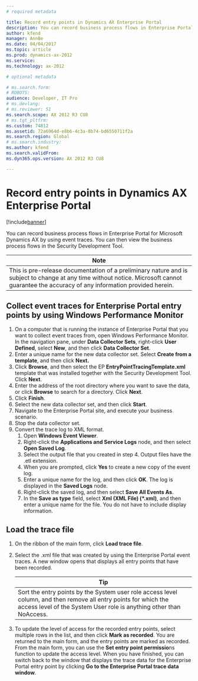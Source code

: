 ```yaml
---
# required metadata

title: Record entry points in Dynamics AX Enterprise Portal
description: You can record business process flows in Enterprise Portal for Microsoft Dynamics AX by using event traces. You can then view the business process flows in the Security Development Tool.
author: kfend
manager: AnnBe
ms.date: 04/04/2017
ms.topic: article
ms.prod: dynamics-ax-2012 
ms.service: 
ms.technology: ax-2012

# optional metadata

# ms.search.form: 
# ROBOTS: 
audience: Developer, IT Pro
# ms.devlang: 
# ms.reviewer: 51
ms.search.scope: AX 2012 R3 CU8
# ms.tgt_pltfrm: 
ms.custom: 74812
ms.assetid: 72a6964d-e8b6-4c3a-8b74-bd6550711f2a
ms.search.region: Global
# ms.search.industry: 
ms.author: kfend
ms.search.validFrom: 
ms.dyn365.ops.version: AX 2012 R3 CU8

---
```


# Record entry points in Dynamics AX Enterprise Portal

[!include[banner](../../includes/banner.md)]


You can record business process flows in Enterprise Portal for Microsoft Dynamics AX by using event traces. You can then view the business process flows in the Security Development Tool.

| **Note**                                                                                                                                                                                   |
|--------------------------------------------------------------------------------------------------------------------------------------------------------------------------------------------|
| This is pre-release documentation of a preliminary nature and is subject to change at any time without notice. Microsoft cannot guarantee the accuracy of any information provided herein. |

## Collect event traces for Enterprise Portal entry points by using Windows Performance Monitor
1.  On a computer that is running the instance of Enterprise Portal that you want to collect event traces from, open Windows Performance Monitor. In the navigation pane, under **Data Collector Sets**, right-click **User Defined**, select **New**, and then click **Data Collector Set**.
2.  Enter a unique name for the new data collector set. Select **Create from a template**, and then click **Next.**
3.  Click **Browse**, and then select the EP **EntryPointTracingTemplate.xml** template that was installed together with the Security Development Tool. Click **Next**.
4.  Enter the address of the root directory where you want to save the data, or click **Browse** to search for a directory. Click **Next**.
5.  Click **Finish**.
6.  Select the new data collector set, and then click **Start**.
7.  Navigate to the Enterprise Portal site, and execute your business scenario.
8.  Stop the data collector set.
9.  Convert the trace log to XML format.
    1.  Open **Windows Event Viewer**.
    2.  Right-click the **Applications and Service Logs** node, and then select **Open Saved Log**.
    3.  Select the output file that you created in step 4. Output files have the .etl extension.
    4.  When you are prompted, click **Yes** to create a new copy of the event log.
    5.  Enter a unique name for the log, and then click **OK**. The log is displayed in the **Saved Logs** node.
    6.  Right-click the saved log, and then select **Save All Events As**.
    7.  In the **Save as type** field, select **Xml (XML File) (\*.xml)**, and then enter a unique name for the file. You do not have to include display information.

## Load the trace file
1.  On the ribbon of the main form, click **Load trace file**.
2.  Select the .xml file that was created by using the Enterprise Portal event traces. A new window opens that displays all entry points that have been recorded.

    | **Tip**                                                                                                                                                                                 |
    |-----------------------------------------------------------------------------------------------------------------------------------------------------------------------------------------|
    | Sort the entry points by the System user role access level column, and then remove all entry points for which the access level of the System User role is anything other than NoAccess. |

3.  To update the level of access for the recorded entry points, select multiple rows in the list, and then click **Mark as recorded**. You are returned to the main form, and the entry points are marked as recorded. From the main form, you can use the **Set entry point permissio**ns function to update the access level. When you have finished, you can switch back to the window that displays the trace data for the Enterprise Portal entry point by clicking **Go to the Enterprise Portal trace data window**.





